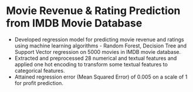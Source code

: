 # Movie Revenue & Rating Prediction from IMDB Movie Database
-	Developed regression model for predicting movie revenue and ratings using machine learning algorithms - Random Forest, Decision Tree and Support Vector regression on 5000 movies in IMDB movie database.
-	Extracted and preprocessed 28 numerical and textual features and applied one hot encoding to transform some textual features to categorical features.
-	Attained regression error (Mean Squared Error) of 0.005 on a scale of 1 for profit prediction.
